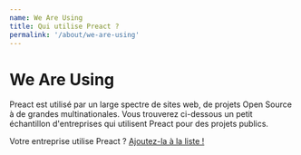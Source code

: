 ```yaml
---
name: We Are Using
title: Qui utilise Preact ?
permalink: '/about/we-are-using'
---
```


# We Are Using

Preact est utilisé par un large spectre de sites web, de projets Open Source à de grandes multinationales.
Vous trouverez ci-dessous un petit échantillon d'entreprises qui utilisent Preact pour des projets publics.

Votre entreprise utilise Preact ? [Ajoutez-la à la liste !](https://github.com/preactjs/preact-www/blob/master/src/components/we-are-using/index.js)

<div class="breaker">
  <we-are-using></we-are-using>
</div>
